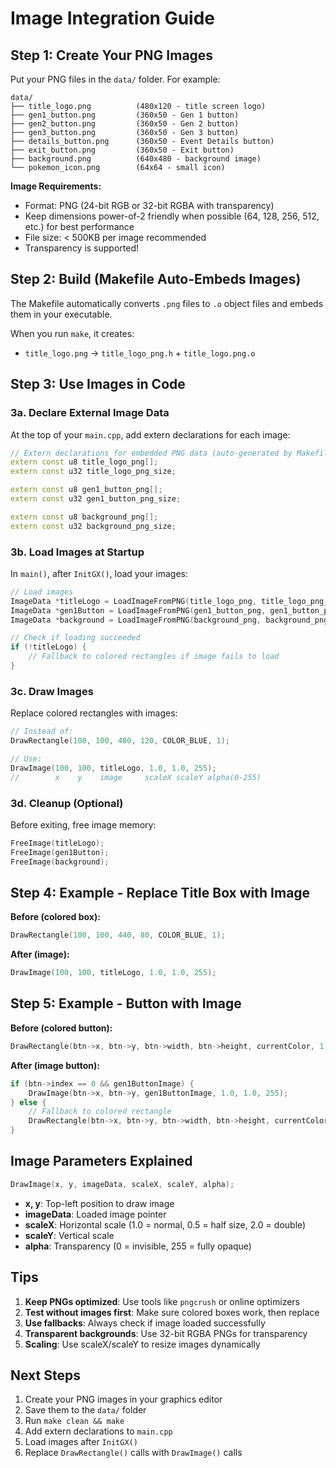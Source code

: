 # Image Integration Guide

## Step 1: Create Your PNG Images

Put your PNG files in the `data/` folder. For example:
```
data/
├── title_logo.png          (480x120 - title screen logo)
├── gen1_button.png         (360x50 - Gen 1 button)
├── gen2_button.png         (360x50 - Gen 2 button)
├── gen3_button.png         (360x50 - Gen 3 button)
├── details_button.png      (360x50 - Event Details button)
├── exit_button.png         (360x50 - Exit button)
├── background.png          (640x480 - background image)
└── pokemon_icon.png        (64x64 - small icon)
```

**Image Requirements:**
- Format: PNG (24-bit RGB or 32-bit RGBA with transparency)
- Keep dimensions power-of-2 friendly when possible (64, 128, 256, 512, etc.) for best performance
- File size: < 500KB per image recommended
- Transparency is supported!

## Step 2: Build (Makefile Auto-Embeds Images)

The Makefile automatically converts `.png` files to `.o` object files and embeds them in your executable.

When you run `make`, it creates:
- `title_logo.png` → `title_logo_png.h` + `title_logo.png.o`

## Step 3: Use Images in Code

### 3a. Declare External Image Data

At the top of your `main.cpp`, add extern declarations for each image:

```cpp
// Extern declarations for embedded PNG data (auto-generated by Makefile)
extern const u8 title_logo_png[];
extern const u32 title_logo_png_size;

extern const u8 gen1_button_png[];
extern const u32 gen1_button_png_size;

extern const u8 background_png[];
extern const u32 background_png_size;
```

### 3b. Load Images at Startup

In `main()`, after `InitGX()`, load your images:

```cpp
// Load images
ImageData *titleLogo = LoadImageFromPNG(title_logo_png, title_logo_png_size);
ImageData *gen1Button = LoadImageFromPNG(gen1_button_png, gen1_button_png_size);
ImageData *background = LoadImageFromPNG(background_png, background_png_size);

// Check if loading succeeded
if (!titleLogo) {
    // Fallback to colored rectangles if image fails to load
}
```

### 3c. Draw Images

Replace colored rectangles with images:

```cpp
// Instead of:
DrawRectangle(100, 100, 480, 120, COLOR_BLUE, 1);

// Use:
DrawImage(100, 100, titleLogo, 1.0, 1.0, 255);
//        x    y    image     scaleX scaleY alpha(0-255)
```

### 3d. Cleanup (Optional)

Before exiting, free image memory:

```cpp
FreeImage(titleLogo);
FreeImage(gen1Button);
FreeImage(background);
```

## Step 4: Example - Replace Title Box with Image

**Before (colored box):**
```cpp
DrawRectangle(100, 100, 440, 80, COLOR_BLUE, 1);
```

**After (image):**
```cpp
DrawImage(100, 100, titleLogo, 1.0, 1.0, 255);
```

## Step 5: Example - Button with Image

**Before (colored button):**
```cpp
DrawRectangle(btn->x, btn->y, btn->width, btn->height, currentColor, 1);
```

**After (image button):**
```cpp
if (btn->index == 0 && gen1ButtonImage) {
    DrawImage(btn->x, btn->y, gen1ButtonImage, 1.0, 1.0, 255);
} else {
    // Fallback to colored rectangle
    DrawRectangle(btn->x, btn->y, btn->width, btn->height, currentColor, 1);
}
```

## Image Parameters Explained

```cpp
DrawImage(x, y, imageData, scaleX, scaleY, alpha);
```

- **x, y**: Top-left position to draw image
- **imageData**: Loaded image pointer
- **scaleX**: Horizontal scale (1.0 = normal, 0.5 = half size, 2.0 = double)
- **scaleY**: Vertical scale
- **alpha**: Transparency (0 = invisible, 255 = fully opaque)

## Tips

1. **Keep PNGs optimized**: Use tools like `pngcrush` or online optimizers
2. **Test without images first**: Make sure colored boxes work, then replace
3. **Use fallbacks**: Always check if image loaded successfully
4. **Transparent backgrounds**: Use 32-bit RGBA PNGs for transparency
5. **Scaling**: Use scaleX/scaleY to resize images dynamically

## Next Steps

1. Create your PNG images in your graphics editor
2. Save them to the `data/` folder
3. Run `make clean && make`
4. Add extern declarations to `main.cpp`
5. Load images after `InitGX()`
6. Replace `DrawRectangle()` calls with `DrawImage()` calls

